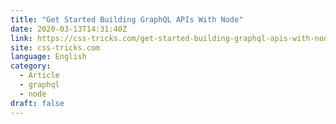 ```yaml
---
title: "Get Started Building GraphQL APIs With Node"
date: 2020-03-13T14:31:40Z
link: https://css-tricks.com/get-started-building-graphql-apis-with-node/?utm_medium=RSS&utm_source=news.12bit.vn
site: css-tricks.com
language: English
category:
  - Article
  - graphql
  - node
draft: false
---
```

